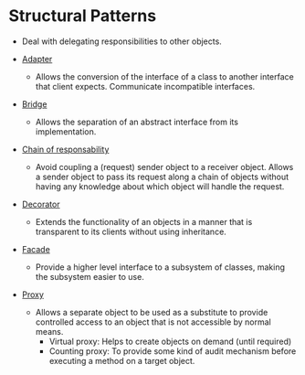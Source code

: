 # Structural   Patterns
  - Deal with delegating responsibilities to other objects.  

  * [Adapter](abstract_factory/readme.md)
    - Allows the conversion of the interface of a class to another interface that client expects. Communicate incompatible interfaces.

  * [Bridge](builder/readme.md)
    - Allows the separation of an abstract interface from its implementation.

  * [Chain of responsability](factory_method/readme.md)
    - Avoid coupling a (request) sender object to a receiver object. Allows a sender object to pass its request along a chain of objects without having any knowledge about which object will handle the request.

  * [Decorator](object_pool/readme.md)
    - Extends the functionality of an objects in a manner that is transparent to its clients without using inheritance.

  * [Facade](prototype/readme.md)
    - Provide a higher level interface to a subsystem of classes, making the subsystem easier to use.

  * [Proxy](singleton/readme.md)
    - Allows a separate object to be used as a substitute to provide controlled access to an object that is not accessible by normal means.
      - Virtual proxy: Helps to create objects on demand (until required)
      - Counting proxy: To provide some kind of audit mechanism before executing a method on a target object.

